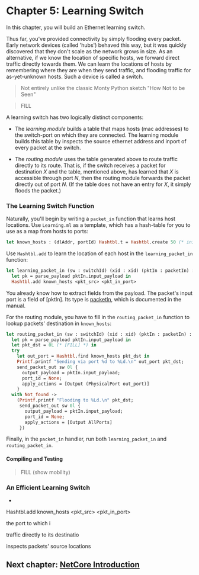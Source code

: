 Chapter 5: Learning Switch
==========================

In this chapter, you will build an Ethernet learning switch.

Thus far, you've provided connectivity by simply flooding every
packet. Early network devices (called 'hubs') behaved this way, but it
was quickly discovered that they don't scale as the network grows in
size. As an alternative, if we know the location of specific hosts, we
forward direct traffic directly towards them. We can learn the
locations of hosts by remembering where they are when they send
traffic, and flooding traffic for as-yet-unknown hosts. Such a device
is called a switch.

> Not entirely unlike the classic Monty Python sketch "How Not to be Seen"

> FILL

 A learning switch has two logically distinct components:

- The *learning module* builds a table that maps hosts (mac addresses)
  to the switch-port on which they are connected. The learning module
  builds this table by inspects the source ethernet address and inport
  of every packet at the switch.

- The *routing module* uses the table generated above to route traffic
  directly to its route. That is, if the switch receives a packet for
  destination _X_ and the table, mentioned above, has learned that _X_
  is accessible through port _N_, then the routing module forwards the
  packet directly out of port _N_. (If the table does not have an
  entry for _X_, it simply floods the packet.)

### The Learning Switch Function

Naturally, you'll begin by writing a `packet_in` function that learns host
locations. Use `Learning.ml` as a template, which has a hash-table for you
to use as a map from hosts to ports:

```ocaml
let known_hosts : (dlAddr, portId) Hashtbl.t = Hashtbl.create 50 (* initial capacity *)
```

Use `Hashtbl.add` to learn the location of each host in the
`learning_packet_in` function:

```ocaml
let learning_packet_in (sw : switchId) (xid : xid) (pktIn : packetIn) : unit =
  let pk = parse_payload pktIn.input_payload in
  Hashtbl.add known_hosts <pkt_src> <pkt_in_port>
```

You already know how to extract fields from the payload. The packet's
input port is a field of [pktIn]. Its type is [packetIn], which is
documented in the manual.

For the routing module, you have to fill in the `routing_packet_in`
function to lookup packets' destination in `known_hosts`:

```ocaml
let routing_packet_in (sw : switchId) (xid : xid) (pktIn : packetIn) : unit =
  let pk = parse_payload pktIn.input_payload in
  let pkt_dst = 0L (* [FILL] *) in
  try
    let out_port = Hashtbl.find known_hosts pkt_dst in
    Printf.printf "Sending via port %d to %Ld.\n" out_port pkt_dst;
    send_packet_out sw 0l {
      output_payload = pktIn.input_payload;
      port_id = None;
      apply_actions = [Output (PhysicalPort out_port)]
    }
  with Not_found ->
    (Printf.printf "Flooding to %Ld.\n" pkt_dst;
     send_packet_out sw 0l {
       output_payload = pktIn.input_payload;
       port_id = None;
       apply_actions = [Output AllPorts]
     })
```

Finally, in the `packet_in` handler, run both `learning_packet_in` and
`routing_packet_in`.

#### Compiling and Testing

> FILL (show mobility)

### An Efficient Learning Switch

- 

     
                            
  Hashtbl.add known_hosts <pkt_src> <pkt_in_port>






  

the
  port to which i

 traffic directly to its destinatio

inspects packets' source locations

## Next chapter: [NetCore Introduction][Ch6]


[Ch6]: 06-NetCoreIntroduction.md

[Action]: http://frenetic-lang.github.io/frenetic/docs/OpenFlow0x01.Action.html

[PacketIn]: http://frenetic-lang.github.io/frenetic/docs/OpenFlow0x01.PacketIn.html

[PacketOut]: http://frenetic-lang.github.io/frenetic/docs/OpenFlow0x01.PacketOut.html

[OxPlatform]: http://frenetic-lang.github.io/frenetic/docs/Ox_Controller.OxPlatform.html

[Match]: http://frenetic-lang.github.io/frenetic/docs/OpenFlow0x01.Match.html

[Packet]: http://frenetic-lang.github.io/frenetic/docs/Packet.html
